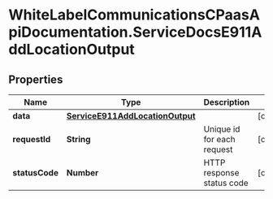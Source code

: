 # WhiteLabelCommunicationsCPaasApiDocumentation.ServiceDocsE911AddLocationOutput

## Properties

Name | Type | Description | Notes
------------ | ------------- | ------------- | -------------
**data** | [**ServiceE911AddLocationOutput**](ServiceE911AddLocationOutput.md) |  | [optional] 
**requestId** | **String** | Unique id for each request | [optional] 
**statusCode** | **Number** | HTTP response status code | [optional] 


